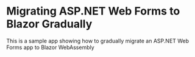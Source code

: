 # Migrating ASP.NET Web Forms to Blazor Gradually
This is a sample app showing how to gradually migrate an ASP.NET Web Forms app to Blazor WebAssembly
